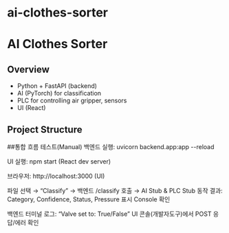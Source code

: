 # ai-clothes-sorter

# AI Clothes Sorter

## Overview
- Python + FastAPI (backend)
- AI (PyTorch) for classification
- PLC for controlling air gripper, sensors
- UI (React)

## Project Structure

##통합 흐름 테스트(Manual)
백엔드 실행: uvicorn backend.app:app --reload

UI 실행: npm start (React dev server)

브라우저: http://localhost:3000 (UI)

파일 선택 → “Classify” → 백엔드 /classify 호출 → AI Stub & PLC Stub 동작
결과: Category, Confidence, Status, Pressure 표시
Console 확인

백엔드 터미널 로그: “Valve set to: True/False”
UI 콘솔(개발자도구)에서 POST 응답/에러 확인
